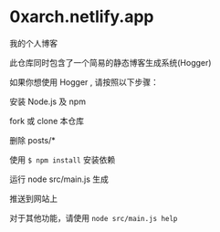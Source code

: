 # 0xarch.netlify.app

我的个人博客

此仓库同时包含了一个简易的静态博客生成系统(Hogger)

如果你想使用 Hogger , 请按照以下步骤：

安装 Node.js 及 npm

fork 或 clone 本仓库

删除 posts/* 

使用 ```$ npm install``` 安装依赖

运行 node src/main.js 生成

推送到网站上

对于其他功能，请使用 ```node src/main.js help```